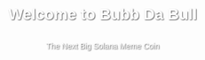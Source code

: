 <html lang="en">
<head>
    <meta charset="UTF-8">
    <meta name="viewport" content="width=device-width, initial-scale=1.0">
    <title>Bubb Da Bull - Solana Meme Coin</title>
    <style>
        /* Ensure the page takes up full height */
        html, body {
            height: 100%;
            margin: 0;
            font-family: Arial, sans-serif;
        }
        /* Set the background image */
        body {
            background-image: url(https://github.com/user-attachments/assets/47d87e5a-585b-4c87-ae82-0dbb997023b8);
            background-size: cover; /* Ensures the image covers the entire background */
            background-position: center; /* Centers the image */
            background-repeat: no-repeat; /* Prevents the image from repeating */
        }
        /* Center content */
        .content {
            display: flex;
            flex-direction: column;
            justify-content: center;
            align-items: center;
            height: 100%;
            text-align: center;
            color: #fff; /* Adjust text color for contrast */
            text-shadow: 1px 1px 2px rgba(0, 0, 0, 0.7); /* Adds text shadow for better readability */
        }
        /* Style social media links */
        .social-links {
            margin-top: 20px;
        }
        .social-links a {
            margin: 0 10px;
            text-decoration: none;
            color: #fff;
            font-size: 24px;
        }
        .social-links a:hover {
            opacity: 0.7; /* Adds a hover effect */
        }
    </style>
    <!-- Include Font Awesome for social media icons -->
    <link rel="stylesheet" href="https://cdnjs.cloudflare.com/ajax/libs/font-awesome/6.0.0-beta3/css/all.min.css">
</head>
<body>
    <div class="content">
        <h1>Welcome to Bubb Da Bull</h1>
        <p>The Next Big Solana Meme Coin</p>
        <div class="social-links">
            <a href="https://www.facebook.com/YourPage" target="_blank" aria-label="Facebook"><i class="fab fa-facebook"></i></a>
            <a href="https://twitter.com/YourProfile" target="_blank" aria-label="Twitter"><i class="fab fa-twitter"></i></a>
            <a href="https://pump.fun/YourProfile" target="_blank" aria-label="Pump.fun"><i class="fas fa-bullhorn"></i></a>
        </div>
    </div>
</body>
</html>
